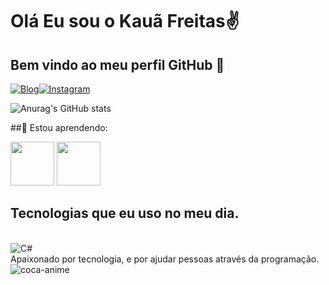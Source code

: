 # Olá Eu sou o Kauã Freitas✌️
## Bem vindo ao meu perfil GitHub 👋


[![Blog](https://img.shields.io/badge/LinkedIn-0077B5?style=for-the-badge&logo=linkedin&logoColor=white)](https://www.linkedin.com/in/kauã-freitass)[![Instagram](https://img.shields.io/badge/Instagram-E4405F?style=for-the-badge&logo=instagram&logoColor=white)](https://www.instagram.com/kaauafreitas/)

![Anurag's GitHub stats](https://github-readme-stats.vercel.app/api?username=kaaunty&show_icons=true&theme=tokyonight)

##🌱 Estou aprendendo:

<img src="https://cdn.jsdelivr.net/gh/devicons/devicon/icons/csharp/csharp-original.svg" width="70" height="70"/> <img src="https://cdn.jsdelivr.net/gh/devicons/devicon/icons/git/git-original-wordmark.svg" width="70" height="70"/>         

## Tecnologias que eu uso no meu dia.

<div style= "display:inline_block"><br/> 
 <img align="center "alt="C#" src="https://img.shields.io/badge/C%23-239120?style=for-the-badge&logo=c-sharp&logoColor=white"> 
</div>
Apaixonado por tecnologia, e por ajudar pessoas através da programação.
<img align="center" alt="coca-anime"  src="https://cdn.discordapp.com/attachments/556725933201948675/1033576515457273877/e811c1f38c07106b6ca9a4492cd6d32a.gif">
